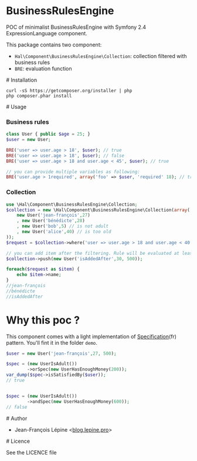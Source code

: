 # BusinessRulesEngine

POC of minimalist BusinessRulesEngine with Symfony 2.4 ExpressionLanguage component.

This package contains two component:

+ `Hal\Component\BusinessRulesEngine\Collection`: collection filtered with business rules
+ `BRE`: evaluation function

# Installation

    curl -sS https://getcomposer.org/installer | php
    php composer.phar install

# Usage

### Business rules

```php
class User { public $age = 25; }
$user = new User;

BRE('user => user.age > 18', $user); // true
BRE('user => user.age > 18', $user); // false
BRE('user => user.age > 18 and user.age < 45', $user); // true

// you can provide multiple variables as following:
BRE('user.age > 1required', array('foo' => $user, 'required' 18); // true

```

### Collection

```php
use \Hal\Component\BusinessRulesEngine\Collection;
$collection = new \Hal\Component\BusinessRulesEngine\Collection(array(
    new User('jean-françois',27)
    , new User('bénédicte',28)
    , new User('bob',5) // is not adult
    , new User('alice',40) // is too old
));
$request = $collection->where('user => user.age > 18 and user.age < 40');

// you can add item after the filtering. Rule will be evaluated at least.
$collection->push(new User('isAddedAfter',30, 500));

foreach($request as $item) {
    echo $item->name;
}
//jean-françois
//bénédicte
//isAddedAfter
```

# Why this poc ?

This component comes with a light implementation of [Specification](http://blog.lepine.pro/php/gerer-des-regles-metiers-complexes-etou-changeantes)(fr) pattern. You'll fint it in the folder `demo`.

```php
$user = new User('jean-françois',27, 500);

$spec = (new UserIsAdult())
        ->orSpec(new UserHasEnoughMoney(200));
var_dump($spec->isSatisfiedBy($user));
// true


$spec = (new UserIsAdult())
        ->andSpec(new UserHasEnoughMoney(600));
// false
```
# Author

+ Jean-François Lépine <[blog.lepine.pro](http://blog.lepine.pro)>

# Licence

See the LICENCE file